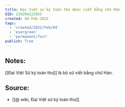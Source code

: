 ```yaml
---
title: Đại Việt sử ký toàn thư được viết bằng chữ Hán
UID: 220204222055
created: 04-Feb-2022
tags:
  - 'created/2022/Feb/04'
  - 'evergreen'
  - 'permanent/fact'
publish: True
---
```

## Notes:
[[Đại Việt Sử ký toàn thư]] là bộ sử viết bằng chữ Hán.

## Source:
- [[@ wiki, Đại Việt sử ký toàn thư]]


